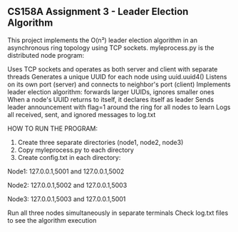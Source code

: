 CS158A Assignment 3 - Leader Election Algorithm
------------------------------------------------
This project implements the O(n²) leader election algorithm in an asynchronous ring topology using TCP sockets.
myleprocess.py is the distributed node program:

Uses TCP sockets and operates as both server and client with separate threads
Generates a unique UUID for each node using uuid.uuid4()
Listens on its own port (server) and connects to neighbor's port (client)
Implements leader election algorithm: forwards larger UUIDs, ignores smaller ones
When a node's UUID returns to itself, it declares itself as leader
Sends leader announcement with flag=1 around the ring for all nodes to learn
Logs all received, sent, and ignored messages to log.txt

HOW TO RUN THE PROGRAM:

1. Create three separate directories (node1, node2, node3)
2. Copy myleprocess.py to each directory
3. Create config.txt in each directory:

Node1: 127.0.0.1,5001 and 127.0.0.1,5002

Node2: 127.0.0.1,5002 and 127.0.0.1,5003

Node3: 127.0.0.1,5003 and 127.0.0.1,5001

Run all three nodes simultaneously in separate terminals
Check log.txt files to see the algorithm execution

